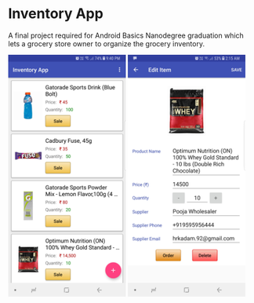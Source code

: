 # Inventory App

A final project required for Android Basics Nanodegree graduation which lets a grocery store owner to organize the grocery inventory.

<img src="https://raw.githubusercontent.com/hrishikesh-kadam/inventory-app/master/screenshots/Screenshot_Inventory_App.jpg" width="240" height="493"> <img src="https://raw.githubusercontent.com/hrishikesh-kadam/inventory-app/master/screenshots/Screenshot_Inventory_App_2.jpg" width="240" height="493">